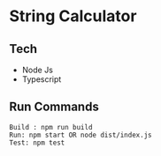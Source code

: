 # String Calculator

## Tech
- Node Js
- Typescript

## Run Commands
    Build : npm run build
    Run: npm start OR node dist/index.js
    Test: npm test